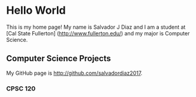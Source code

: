 # Hello World 

This is my home page! My name is Salvador J Diaz and I am a student at [Cal State Fullerton] (http://www.fullerton.edu/) and my major is Computer Science.

## Computer Science Projects 

My GitHub page is http://github.com/salvadordiaz2017.

### CPSC 120

